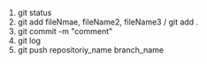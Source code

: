 1. git status
2. git add fileNmae, fileName2, fileName3 / git add .
3. git commit -m "comment"
4. git log
5. git push repositoriy_name branch_name